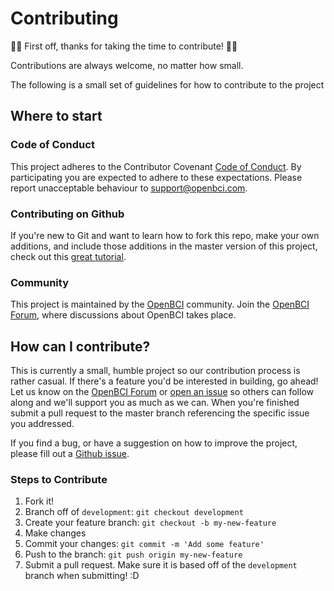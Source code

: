 # Contributing

:tada::clinking_glasses:  First off, thanks for taking the time to contribute! :tada::clinking_glasses:

Contributions are always welcome, no matter how small.

The following is a small set of guidelines for how to contribute to the project

## Where to start

### Code of Conduct
This project adheres to the Contributor Covenant [Code of Conduct](CODE_OF_CONDUCT.md).
By participating you are expected to adhere to these expectations. Please report unacceptable behaviour to [support@openbci.com](mailto:support@openbci.com).

### Contributing on Github

If you're new to Git and want to learn how to fork this repo, make your own additions, and include those additions in the master version of this project, check out this [great tutorial](http://blog.davidecoppola.com/2016/11/howto-contribute-to-open-source-project-on-github/).

### Community

This project is maintained by the [OpenBCI](https://openbci.com) community. Join the [OpenBCI Forum](https://openbci.com/forum/), where discussions about OpenBCI takes place.

## How can I contribute?

This is currently a small, humble project so our contribution process is rather casual. If there's a feature you'd be interested in building, go ahead! Let us know on the [OpenBCI Forum](https://openbci.com/forum/) or [open an issue](../../issues) so others can follow along and we'll support you as much as we can. When you're finished submit a pull request to the master branch referencing the specific issue you addressed.

If you find a bug, or have a suggestion on how to improve the project, please fill out a [Github issue](../../issues).

### Steps to Contribute

1. Fork it!
2. Branch off of `development`: `git checkout development`
2. Create your feature branch: `git checkout -b my-new-feature`
3. Make changes
4. Commit your changes: `git commit -m 'Add some feature'`
5. Push to the branch: `git push origin my-new-feature`
6. Submit a pull request. Make sure it is based off of the `development` branch when submitting! :D
